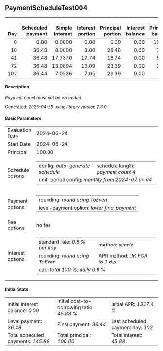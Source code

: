 <h2>PaymentScheduleTest004</h2>
<table>
    <thead style="vertical-align: bottom;">
        <th style="text-align: right;">Day</th>
        <th style="text-align: right;">Scheduled payment</th>
        <th style="text-align: right;">Simple interest</th>
        <th style="text-align: right;">Interest portion</th>
        <th style="text-align: right;">Principal portion</th>
        <th style="text-align: right;">Interest balance</th>
        <th style="text-align: right;">Principal balance</th>
        <th style="text-align: right;">Total simple interest</th>
        <th style="text-align: right;">Total interest</th>
        <th style="text-align: right;">Total principal</th>
    </thead>
    <tr style="text-align: right;">
        <td class="ci00">0</td>
        <td class="ci01" style="white-space: nowrap;">0.00</td>
        <td class="ci02">0.0000</td>
        <td class="ci03">0.00</td>
        <td class="ci04">0.00</td>
        <td class="ci05">0.00</td>
        <td class="ci06">100.00</td>
        <td class="ci07">0.0000</td>
        <td class="ci08">0.00</td>
        <td class="ci09">0.00</td>
    </tr>
    <tr style="text-align: right;">
        <td class="ci00">10</td>
        <td class="ci01" style="white-space: nowrap;">36.48</td>
        <td class="ci02">8.0000</td>
        <td class="ci03">8.00</td>
        <td class="ci04">28.48</td>
        <td class="ci05">0.00</td>
        <td class="ci06">71.52</td>
        <td class="ci07">8.0000</td>
        <td class="ci08">8.00</td>
        <td class="ci09">28.48</td>
    </tr>
    <tr style="text-align: right;">
        <td class="ci00">41</td>
        <td class="ci01" style="white-space: nowrap;">36.48</td>
        <td class="ci02">17.7370</td>
        <td class="ci03">17.74</td>
        <td class="ci04">18.74</td>
        <td class="ci05">0.00</td>
        <td class="ci06">52.78</td>
        <td class="ci07">25.7370</td>
        <td class="ci08">25.74</td>
        <td class="ci09">47.22</td>
    </tr>
    <tr style="text-align: right;">
        <td class="ci00">72</td>
        <td class="ci01" style="white-space: nowrap;">36.48</td>
        <td class="ci02">13.0894</td>
        <td class="ci03">13.09</td>
        <td class="ci04">23.39</td>
        <td class="ci05">0.00</td>
        <td class="ci06">29.39</td>
        <td class="ci07">38.8264</td>
        <td class="ci08">38.83</td>
        <td class="ci09">70.61</td>
    </tr>
    <tr style="text-align: right;">
        <td class="ci00">102</td>
        <td class="ci01" style="white-space: nowrap;">36.44</td>
        <td class="ci02">7.0536</td>
        <td class="ci03">7.05</td>
        <td class="ci04">29.39</td>
        <td class="ci05">0.00</td>
        <td class="ci06">0.00</td>
        <td class="ci07">45.8800</td>
        <td class="ci08">45.88</td>
        <td class="ci09">100.00</td>
    </tr>
</table>
<h4>Description</h4>
<p><i>Payment count must not be exceeded</i></p>
<p>Generated: <i>2025-04-29 using library version 2.3.0</i></p>
<h4>Basic Parameters</h4>
<table>
    <tr>
        <td>Evaluation Date</td>
        <td>2024-06-24</td>
    </tr>
    <tr>
        <td>Start Date</td>
        <td>2024-06-24</td>
    </tr>
    <tr>
        <td>Principal</td>
        <td>100.00</td>
    </tr>
    <tr>
        <td>Schedule options</td>
        <td>
            <table>
                <tr>
                    <td>config: <i>auto-generate schedule</i></td>
                    <td>schedule length: <i><i>payment count</i> 4</i></td>
                </tr>
                <tr>
                    <td colspan="2" style="white-space: nowrap;">unit-period config: <i>monthly from 2024-07 on 04</i></td>
                </tr>
            </table>
        </td>
    </tr>
    <tr>
        <td>Payment options</td>
        <td>
            <table>
                <tr>
                    <td>rounding: <i>round using ToEven</i></td>
                </tr>
                <tr>
                    <td>level-payment option: <i>lower&nbsp;final&nbsp;payment</i></td>
                </tr>
            </table>
        </td>
    </tr>
    <tr>
        <td>Fee options</td>
        <td>no fee
        </td>
    </tr>
    <tr>
        <td>Interest options</td>
        <td>
            <table>
                <tr>
                    <td>standard rate: <i>0.8 % per day</i></td>
                    <td>method: <i>simple</i></td>
                </tr>
                <tr>
                    <td>rounding: <i>round using ToEven</i></td>
                    <td>APR method: <i>UK FCA to 1 d.p.</i></td>
                </tr>
                <tr>
                    <td colspan="2">cap: <i>total 100 %; daily 0.8 %</td>
                </tr>
            </table>
        </td>
    </tr>
</table>
<h4>Initial Stats</h4>
<table>
    <tr>
        <td>Initial interest balance: <i>0.00</i></td>
        <td>Initial cost-to-borrowing ratio: <i>45.88 %</i></td>
        <td>Initial APR: <i>1317.4 %</i></td>
    </tr>
    <tr>
        <td>Level payment: <i>36.48</i></td>
        <td>Final payment: <i>36.44</i></td>
        <td>Last scheduled payment day: <i>102</i></td>
    </tr>
    <tr>
        <td>Total scheduled payments: <i>145.88</i></td>
        <td>Total principal: <i>100.00</i></td>
        <td>Total interest: <i>45.88</i></td>
    </tr>
</table>